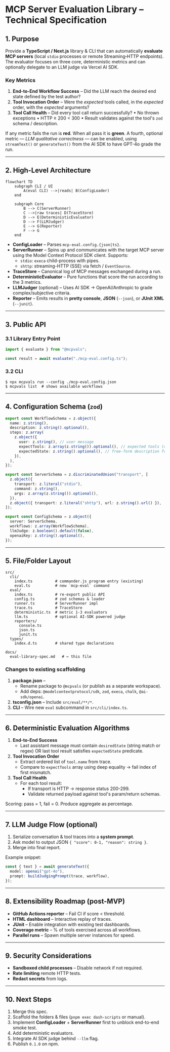 # MCP Server Evaluation Library – Technical Specification

## 1. Purpose

Provide a **TypeScript / Next.js** library & CLI that can automatically **evaluate MCP servers** (local `stdio` processes or remote Streaming‐HTTP endpoints). The evaluator focuses on three core, deterministic metrics and can optionally delegate to an LLM judge via Vercel AI SDK.

### Key Metrics

1. **End-to-End Workflow Success** – Did the LLM reach the desired end state defined by the test author?
2. **Tool Invocation Order** – Were the _expected_ tools called, in the _expected_ order, with the _expected_ arguments?
3. **Tool Call Health** – Did every tool call return successfully? • No thrown exceptions • HTTP ≥ 200 < 300 • Result validates against the tool's `zod` schema / description.

If any metric fails the run is **red**. When all pass it is **green**. A fourth, optional metric — _LLM qualitative correctness_ — can be enabled, using `streamText()` or `generateText()` from the AI SDK to have GPT-4o grade the run.

---

## 2. High-Level Architecture

```mermaid
flowchart TD
    subgraph CLI / UI
        A(eval CLI) -->|reads| B(ConfigLoader)
    end

    subgraph Core
        B --> C(ServerRunner)
        C -->|raw traces| D(TraceStore)
        D --> E(DeterministicEvaluator)
        D --> F(LLMJudger)
        E --> G(Reporter)
        F --> G
    end
```

- **ConfigLoader** – Parses `mcp-eval.config.{json|ts}`.
- **ServerRunner** – Spins up and communicates with the target MCP server using the Model Context Protocol SDK client. Supports:
  - `stdio`: `execa` child-process with pipes.
  - `shttp`: streaming-HTTP (SSE) via fetch / `EventSource`.
- **TraceStore** – Canonical log of MCP messages exchanged during a run.
- **DeterministicEvaluator** – Pure functions that score the run according to the 3 metrics.
- **LLMJudger** (optional) – Uses AI SDK → OpenAI/Anthropic to grade complex/subjective criteria.
- **Reporter** – Emits results in **pretty console**, **JSON** (`--json`), or **JUnit XML** (`--junit`).

---

## 3. Public API

### 3.1 Library Entry Point

```ts
import { evaluate } from "@mcpvals";

const result = await evaluate("./mcp-eval.config.ts");
```

### 3.2 CLI

```
$ npx mcpvals run --config ./mcp-eval.config.json
$ mcpvals list  # shows available workflows
```

---

## 4. Configuration Schema (`zod`)

```ts
export const WorkflowSchema = z.object({
  name: z.string(),
  description: z.string().optional(),
  steps: z.array(
    z.object({
      user: z.string(), // user message
      expectTools: z.array(z.string()).optional(), // expected tools (order matters)
      expectedState: z.string().optional(), // free-form description for LLM judge
    }),
  ),
});

export const ServerSchema = z.discriminatedUnion("transport", [
  z.object({
    transport: z.literal("stdio"),
    command: z.string(),
    args: z.array(z.string()).optional(),
  }),
  z.object({ transport: z.literal("shttp"), url: z.string().url() }),
]);

export const ConfigSchema = z.object({
  server: ServerSchema,
  workflows: z.array(WorkflowSchema),
  llmJudge: z.boolean().default(false),
  openaiKey: z.string().optional(),
});
```

---

## 5. File/Folder Layout

```
src/
  cli/
    index.ts          # commander.js program entry (existing)
    eval.ts           # new `mcp-eval` command
  eval/
    index.ts          # re-export public API
    config.ts         # zod schemas & loader
    runner.ts         # ServerRunner impl
    trace.ts          # TraceStore
    deterministic.ts  # metric 1-3 evaluators
    llm.ts            # optional AI-SDK powered judge
    reporters/
      console.ts
      json.ts
      junit.ts
  types/
    index.d.ts        # shared type declarations

docs/
  eval-library-spec.md   # ← this file
```

### Changes to existing scaffolding

1. **package.json** –
   - Rename package to `@mcpvals` (or publish as a separate workspace).
   - Add deps: `@modelcontextprotocol/sdk`, `zod`, `execa`, `chalk`, `@ai-sdk/openai`.
2. **tsconfig.json** – Include `src/eval/**/*`.
3. **CLI** – Wire new `eval` subcommand in `src/cli/index.ts`.

---

## 6. Deterministic Evaluation Algorithms

1. **End-to-End Success**
   - Last assistant message must contain `desiredState` (string match or regex) OR last tool result satisfies `expectedState` predicate.
2. **Tool Invocation Order**
   - Extract ordered list of `tool.name` from trace.
   - Compare to `expectTools` array using deep equality → fail index of first mismatch.
3. **Tool Call Health**
   - For each tool result:
     - If transport is HTTP → response status 200-299.
     - Validate returned payload against tool's param/return schemas.

Scoring: pass = 1, fail = 0. Produce aggregate as percentage.

---

## 7. LLM Judge Flow (optional)

1. Serialize conversation & tool traces into a **system prompt**.
2. Ask model to output JSON `{ "score": 0-1, "reason": string }`.
3. Merge into final report.

Example snippet:

```ts
const { text } = await generateText({
  model: openai("gpt-4o"),
  prompt: buildJudgingPrompt(trace, workflow),
});
```

---

## 8. Extensibility Roadmap (post-MVP)

- **GitHub Actions reporter** – Fail CI if score < threshold.
- **HTML dashboard** – Interactive replay of traces.
- **JUnit** – Enable integration with existing test dashboards.
- **Coverage metric** – % of tools exercised across all workflows.
- **Parallel runs** – Spawn multiple server instances for speed.

---

## 9. Security Considerations

- **Sandboxed child processes** – Disable network if not required.
- **Rate limiting** remote HTTP tests.
- **Redact secrets** from logs.

---

## 10. Next Steps

1. Merge this spec.
2. Scaffold the folders & files (`pnpm exec dash-scripts` or manual).
3. Implement **ConfigLoader** + **ServerRunner** first to unblock end-to-end smoke test.
4. Add deterministic evaluators.
5. Integrate AI SDK judge behind `--llm` flag.
6. Publish `0.1.0` on npm.
